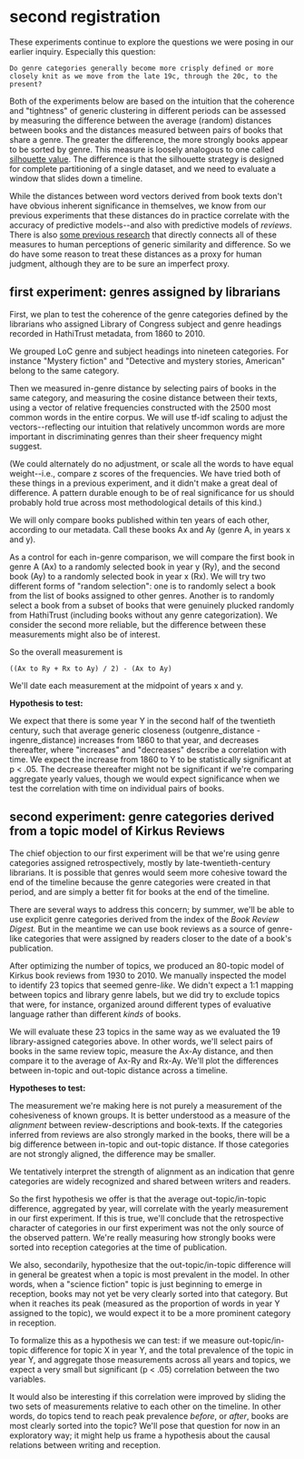 second registration
===================

These experiments continue to explore the questions we were posing in our earlier inquiry. Especially this question:

    Do genre categories generally become more crisply defined or more closely knit as we move from the late 19c, through the 20c, to the present?

Both of the experiments below are based on the intuition that the coherence and "tightness" of generic clustering in different periods can be assessed by measuring the difference between the average (random) distances between books and the distances measured between pairs of books that share a genre. The greater the difference, the more strongly books appear to be sorted by genre. This measure is loosely analogous to one called [silhouette value](https://en.wikipedia.org/wiki/Silhouette_(clustering)). The difference is that the silhouette strategy is designed for complete partitioning of a single dataset, and we need to evaluate a window that slides down a timeline.

While the distances between word vectors derived from book texts don't have obvious inherent significance in themselves, we know from our previous experiments that these distances do in practice correlate with the accuracy of predictive models--and also with predictive models of *reviews*. There is also [some previous research](https://www.aclweb.org/anthology/W18-4507/) that directly connects all of these measures to human perceptions of generic similarity and difference. So we do have some reason to treat these distances as a proxy for human judgment, although they are to be sure an imperfect proxy.

first experiment: genres assigned by librarians
------------------------------------------------

First, we plan to test the coherence of the genre categories defined by the librarians who assigned Library of Congress subject and genre headings recorded in HathiTrust metadata, from 1860 to 2010.

We grouped LoC genre and subject headings into nineteen categories. For instance "Mystery fiction" and "Detective and mystery stories, American" belong to the same category.

Then we measured in-genre distance by selecting pairs of books in the same category, and measuring the cosine distance between their texts, using a vector of relative frequencies constructed with the 2500 most common words in the entire corpus. We will use tf-idf scaling to adjust the vectors--reflecting our intuition that relatively uncommon words are more important in discriminating genres than their sheer frequency might suggest.

(We could alternately do no adjustment, or scale all the words to have equal weight--i.e., compare z scores of the frequencies. We have tried both of these things in a previous experiment, and it didn't make a great deal of difference. A pattern durable enough to be of real significance for us should probably hold true across most methodological details of this kind.)

We will only compare books published within ten years of each other, according to our metadata. Call these books Ax and Ay (genre A, in years x and y).

As a control for each in-genre comparison, we will compare the first book in genre A (Ax) to a randomly selected book in year y (Ry), and the second book (Ay) to a randomly selected book in year x (Rx). We will try two different forms of "random selection": one is to randomly select a book from the list of books assigned to other genres. Another is to randomly select a book from a subset of books that were genuinely plucked randomly from HathiTrust (including books without any genre categorization). We consider the second more reliable, but the difference between these measurements might also be of interest.

So the overall measurement is

    ((Ax to Ry + Rx to Ay) / 2) - (Ax to Ay)

We'll date each measurement at the midpoint of years x and y.

**Hypothesis to test:**

We expect that there is some year Y in the second half of the twentieth century, such that average generic closeness (outgenre_distance - ingenre_distance) increases from 1860 to that year, and decreases thereafter, where "increases" and "decreases" describe a correlation with time. We expect the increase from 1860 to Y to be statistically significant at p < .05. The decrease thereafter might not be significant if we're comparing aggregate yearly values, though we would expect significance when we test the correlation with time on individual pairs of books.

second experiment: genre categories derived from a topic model of Kirkus Reviews
---------------------------------------------------------------------------------

The chief objection to our first experiment will be that we're using genre categories assigned retrospectively, mostly by late-twentieth-century librarians. It is possible that genres would seem more cohesive toward the end of the timeline because the genre categories were created in that period, and are simply a better fit for books at the end of the timeline.

There are several ways to address this concern; by summer, we'll be able to use explicit genre categories derived from the index of the *Book Review Digest.* But in the meantime we can use book reviews as a source of genre-like categories that were assigned by readers closer to the date of a book's publication.

After optimizing the number of topics, we produced an 80-topic model of Kirkus book reviews from 1930 to 2010. We manually inspected the model to identify 23 topics that seemed genre-*like*. We didn't expect a 1:1 mapping between topics and library genre labels, but we did try to exclude topics that were, for instance, organized around different types of evaluative language rather than different *kinds* of books.

We will evaluate these 23 topics in the same way as we evaluated the 19 library-assigned categories above. In other words, we'll select pairs of books in the same review topic, measure the Ax-Ay distance, and then compare it to the average of Ax-Ry and Rx-Ay. We'll plot the differences between in-topic and out-topic distance across a timeline.

**Hypotheses to test:**

The measurement we're making here is not purely a measurement of the cohesiveness of known groups. It is better understood as a measure of the *alignment* between review-descriptions and book-texts. If the categories inferred from reviews are also strongly marked in the books, there will be a big difference between in-topic and out-topic distance. If those categories are not strongly aligned, the difference may be smaller.

We tentatively interpret the strength of alignment as an indication that genre categories are widely recognized and shared between writers and readers.

So the first hypothesis we offer is that the average out-topic/in-topic difference, aggregated by year, will correlate with the yearly measurement in our first experiment. If this is true, we'll conclude that the retrospective character of categories in our first experiment was not the only source of the observed pattern. We're really measuring how strongly books were sorted into reception categories at the time of publication.

We also, secondarily, hypothesize that the out-topic/in-topic difference will in general be greatest when a topic is most prevalent in the model. In other words, when a "science fiction" topic is just beginning to emerge in reception, books may not yet be very clearly sorted into that category. But when it reaches its peak (measured as the proportion of words in year Y assigned to the topic), we would expect it to be a more prominent category in reception.

To formalize this as a hypothesis we can test: if we measure out-topic/in-topic difference for topic X in year Y, and the total prevalence of the topic in year Y, and aggregate those measurements across all years and topics, we expect a very small but significant (p < .05) correlation between the two variables.

It would also be interesting if this correlation were improved by sliding the two sets of measurements relative to each other on the timeline. In other words, do topics tend to reach peak prevalence *before*, or *after*, books are most clearly sorted into the topic? We'll pose that question for now in an exploratory way; it might help us frame a hypothesis about the causal relations between writing and reception.

